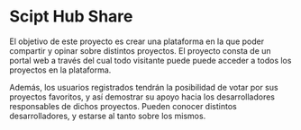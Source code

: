 # Scipt Hub Share

El objetivo de este proyecto es crear una plataforma en la que poder compartir y opinar sobre distintos proyectos. El proyecto consta de un portal web a través del cual todo visitante puede puede acceder a todos los proyectos en la plataforma. 

Además, los usuarios registrados tendrán la posibilidad de votar por sus proyectos favoritos, y así demostrar su apoyo hacia los desarrolladores responsables de dichos proyectos. Pueden conocer distintos desarrolladores, y estarse al tanto sobre los mismos.